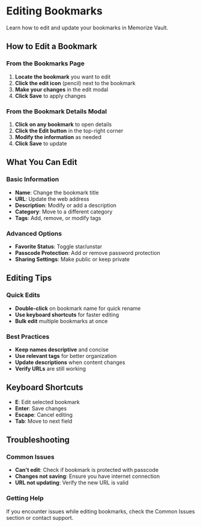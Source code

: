 # Editing Bookmarks

Learn how to edit and update your bookmarks in Memorize Vault.

## How to Edit a Bookmark

### **From the Bookmarks Page**

1. **Locate the bookmark** you want to edit
2. **Click the edit icon** (pencil) next to the bookmark
3. **Make your changes** in the edit modal
4. **Click Save** to apply changes

### **From the Bookmark Details Modal**

1. **Click on any bookmark** to open details
2. **Click the Edit button** in the top-right corner
3. **Modify the information** as needed
4. **Click Save** to update

## What You Can Edit

### **Basic Information**

- **Name**: Change the bookmark title
- **URL**: Update the web address
- **Description**: Modify or add a description
- **Category**: Move to a different category
- **Tags**: Add, remove, or modify tags

### **Advanced Options**

- **Favorite Status**: Toggle star/unstar
- **Passcode Protection**: Add or remove password protection
- **Sharing Settings**: Make public or keep private

## Editing Tips

### **Quick Edits**

- **Double-click** on bookmark name for quick rename
- **Use keyboard shortcuts** for faster editing
- **Bulk edit** multiple bookmarks at once

### **Best Practices**

- **Keep names descriptive** and concise
- **Use relevant tags** for better organization
- **Update descriptions** when content changes
- **Verify URLs** are still working

## Keyboard Shortcuts

- **E**: Edit selected bookmark
- **Enter**: Save changes
- **Escape**: Cancel editing
- **Tab**: Move to next field

## Troubleshooting

### **Common Issues**

- **Can't edit**: Check if bookmark is protected with passcode
- **Changes not saving**: Ensure you have internet connection
- **URL not updating**: Verify the new URL is valid

### **Getting Help**

If you encounter issues while editing bookmarks, check the Common Issues section or contact support.
